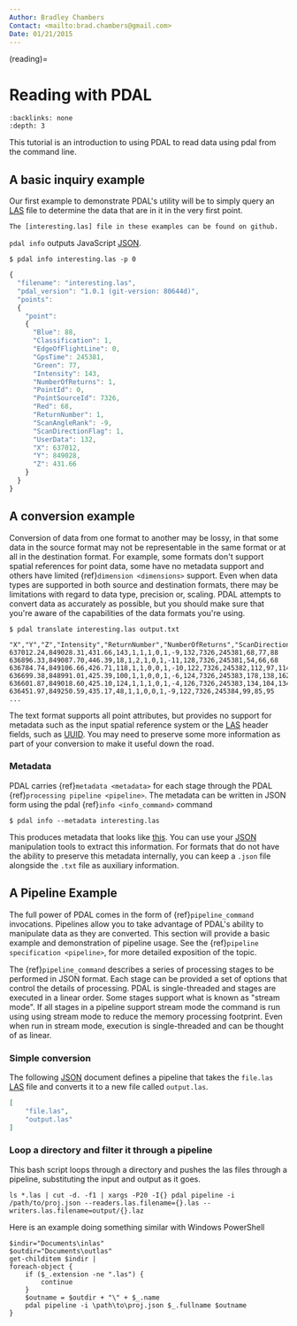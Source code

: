 ```yaml
---
Author: Bradley Chambers
Contact: <mailto:brad.chambers@gmail.com>
Date: 01/21/2015
---
```


(reading)=

# Reading with PDAL

```{contents} Contents
:backlinks: none
:depth: 3
```

This tutorial is an introduction to using PDAL to read data using pdal
from the command line.

## A basic inquiry example

Our first example to demonstrate PDAL's utility will be to simply query an
[LAS] file to determine the data that are in it in the very first point.

```{note}
The [interesting.las] file in these examples can be found on github.
```

`pdal info` outputs JavaScript [JSON].

```
$ pdal info interesting.las -p 0
```

```javascript
{
  "filename": "interesting.las",
  "pdal_version": "1.0.1 (git-version: 80644d)",
  "points":
  {
    "point":
    {
      "Blue": 88,
      "Classification": 1,
      "EdgeOfFlightLine": 0,
      "GpsTime": 245381,
      "Green": 77,
      "Intensity": 143,
      "NumberOfReturns": 1,
      "PointId": 0,
      "PointSourceId": 7326,
      "Red": 68,
      "ReturnNumber": 1,
      "ScanAngleRank": -9,
      "ScanDirectionFlag": 1,
      "UserData": 132,
      "X": 637012,
      "Y": 849028,
      "Z": 431.66
    }
  }
}
```

## A conversion example

Conversion of data from one format to another may be lossy, in that some
data in the source format may not be representable in the same format or
at all in the destination format.  For example, some formats don't support
spatial references for point data, some have no metadata support and others
have limited {ref}`dimension <dimensions>` support.  Even when data types are
supported in both source and destination formats, there may be limitations
with regard to data type, precision or, scaling.  PDAL attempts to convert
data as accurately as possible, but you should make sure that you're
aware of the capabilities of the data formats you're using.

```
$ pdal translate interesting.las output.txt
```

```
"X","Y","Z","Intensity","ReturnNumber","NumberOfReturns","ScanDirectionFlag","EdgeOfFlightLine","Classification","ScanAngleRank","UserData","PointSourceId","Time","Red","Green","Blue"
637012.24,849028.31,431.66,143,1,1,1,0,1,-9,132,7326,245381,68,77,88
636896.33,849087.70,446.39,18,1,2,1,0,1,-11,128,7326,245381,54,66,68
636784.74,849106.66,426.71,118,1,1,0,0,1,-10,122,7326,245382,112,97,114
636699.38,848991.01,425.39,100,1,1,0,0,1,-6,124,7326,245383,178,138,162
636601.87,849018.60,425.10,124,1,1,1,0,1,-4,126,7326,245383,134,104,134
636451.97,849250.59,435.17,48,1,1,0,0,1,-9,122,7326,245384,99,85,95
...
```

The text format supports all point attributes, but provides no support for
metadata such as the input spatial reference system or the [LAS] header
fields, such as [UUID].
You may need to preserve some more information as part of
your conversion to make it useful down the road.

### Metadata

PDAL carries {ref}`metadata <metadata>` for each stage through the PDAL
{ref}`processing pipeline <pipeline>`.  The metadata can be written in
JSON form using the pdal {ref}`info <info_command>` command

```
$ pdal info --metadata interesting.las
```

This produces metadata that looks like
[this](../_images/info-interesting-metadata.png). You can use
your [JSON] manipulation tools to extract this information.
For formats that do not have the ability to
preserve this metadata internally, you can keep a `.json` file
alongside the `.txt` file as auxiliary information.

## A Pipeline Example

The full power of PDAL comes in the form of {ref}`pipeline_command` invocations.
Pipelines allow you to take advantage of PDAL's ability to manipulate data
as they are converted. This section will provide a basic example and
demonstration of pipeline usage.  See the
{ref}`pipeline specification <pipeline>`, for more detailed exposition of the
topic.

The {ref}`pipeline_command` describes a series of processing stages to
be performed in JSON format.  Each stage can be provided a set of options
that control the details of processing. PDAL is single-threaded and stages
are executed in a linear order.  Some stages support what is known as
"stream mode".  If all stages in a pipeline support stream mode the command
is run using using stream mode to reduce the memory processing footprint.
Even when run in stream mode, execution is single-threaded and can be
thought of as linear.

### Simple conversion

The following [JSON] document defines a pipeline that takes the `file.las`
[LAS] file and converts it to a new file called `output.las`.

```json
[
    "file.las",
    "output.las"
]
```

### Loop a directory and filter it through a pipeline

This bash script loops through a directory and pushes the las files through
a pipeline, substituting the input and output as it goes.

```
ls *.las | cut -d. -f1 | xargs -P20 -I{} pdal pipeline -i /path/to/proj.json --readers.las.filename={}.las --writers.las.filename=output/{}.laz
```

Here is an example doing something similar with Windows PowerShell

```
$indir="Documents\inlas"
$outdir="Documents\outlas"
get-childitem $indir |
foreach-object {
    if ($_.extension -ne ".las") {
        continue
    }
    $outname = $outdir + "\" + $_.name
    pdal pipeline -i \path\to\proj.json $_.fullname $outname
}
```

[interesting.las]: https://github.com/PDAL/PDAL/blob/master/test/data/las/interesting.las?raw=true
[json]: http://www.json.org/
[las]: https://www.asprs.org/divisions-committees/lidar-division/laser-las-file-format-exchange-activities
[uuid]: http://en.wikipedia.org/wiki/Universally_unique_identifier
